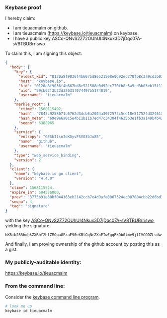 ### Keybase proof

I hereby claim:

  * I am tieuacmalm on github.
  * I am tieuacmalm (https://keybase.io/tieuacmalm) on keybase.
  * I have a public key ASCo-QNvS2Z72OUhUI4Nkux3D7jDqc07A-sV8TBUBrriswo

To claim this, I am signing this object:

```json
{
  "body": {
    "key": {
      "eldest_kid": "0120a8f9036f4b667bd8e521508e0d92ec770fb8c3a9cd3b03eb15f1305406bae2b30a",
      "host": "keybase.io",
      "kid": "0120a8f9036f4b667bd8e521508e0d92ec770fb8c3a9cd3b03eb15f1305406bae2b30a",
      "uid": "59cb62f3b22d32631f074497b5174819",
      "username": "tieuacmalm"
    },
    "merkle_root": {
      "ctime": 1568115492,
      "hash": "7845c9258071c6762d3dcb6a2044a3072572c5cd18e517524d32461387bb51d3074d4dcc462a096ac2d756b85c0c7fa4f24bb08d2f9e545bffd653fb600c7ab4",
      "hash_meta": "69e9e6a0c5e4b11b11b7ed47c34304f4635b3e1fb3a149b4b435b26ed8c06b17",
      "seqno": 6388965
    },
    "service": {
      "entropy": "GESbItsnIoKGyvFSVO3bJu85",
      "name": "github",
      "username": "tieuacmalm"
    },
    "type": "web_service_binding",
    "version": 2
  },
  "client": {
    "name": "keybase.io go client",
    "version": "4.4.0"
  },
  "ctime": 1568115524,
  "expire_in": 504576000,
  "prev": "3775b91e30bf044163eb2142ccb7e4d9afa0067324ec087884cbb22d6bd3279e",
  "seqno": 4,
  "tag": "signature"
}
```

with the key [ASCo-QNvS2Z72OUhUI4Nkux3D7jDqc07A-sV8TBUBrriswo](https://keybase.io/tieuacmalm), yielding the signature:

```
hKRib2R5hqhkZXRhY2hlZMOpaGFzaF90eXBlCqNrZXnEIwEgqPkDb0tme9jlIVCODZLsdw+4w6nNOwPrFfEwVAa64rMKp3BheWxvYWTESpcCBMQgN3W5HjC/BEFj6yFCzLfk2a+gBnMk7Ah4hMuyLWvTJ57EIIDHcY+i6MbyoObm28bCDkD4vnWPLrldGzCSTEa/4lmFAgHCo3NpZ8RAeJIVu9TXP0D6jDWP/gOG74PXx8Y5cJXPoc9JZqShYWW4LxQlZY1fE3sP+o7J5yYyW1GpEcjvJPPrBG8v4o9UCKhzaWdfdHlwZSCkaGFzaIKkdHlwZQildmFsdWXEIHFgKpWQYkku0AhhMRkL2nqgHWK8+cZhuJH8GghQ3pgJo3RhZ80CAqd2ZXJzaW9uAQ==

```

And finally, I am proving ownership of the github account by posting this as a gist.

### My publicly-auditable identity:

https://keybase.io/tieuacmalm

### From the command line:

Consider the [keybase command line program](https://keybase.io/download).

```bash
# look me up
keybase id tieuacmalm
```
